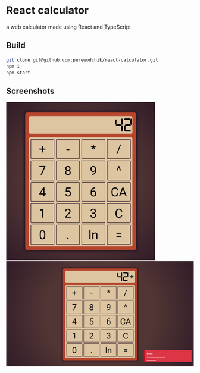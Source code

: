 # React calculator
a web calculator made using React and TypeScript

## Build
```sh
git clone git@github.com:perewodchik/react-calculator.git
npm i
npm start
```

## Screenshots
<img src=interface.png width=400px>
<img src=incorrect_expresson.png width=600px>